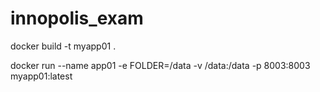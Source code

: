 # innopolis_exam

docker build -t myapp01 .


docker run --name app01 -e FOLDER=/data -v /data:/data -p 8003:8003 myapp01:latest
